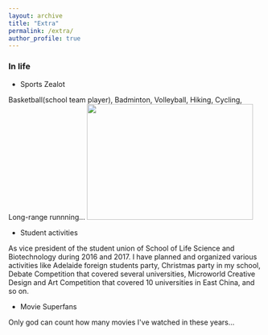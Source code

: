 ```yaml
---
layout: archive
title: "Extra"
permalink: /extra/
author_profile: true
---
```


### In life

- Sports Zealot

Basketball(school team player), Badminton, Volleyball, Hiking, Cycling, Long-range runnning...
<img src="https://jcyang.net/images/basb.JPG" class="floatpic" width="330" height="230">

- Student activities

As vice president of the student union of School of Life Science and Biotechnology during 2016 and 2017. I have planned and organized various activities like Adelaide foreign students party, Christmas party in my school, Debate Competition that covered several universities, Microworld Creative Design and Art Competition that covered 10 universities in East China, and so on.

- Movie Superfans

Only god can count how many movies I've watched in these years...
